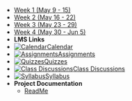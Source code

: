 - [Week 1 (May 9 - 15)](module-1)
- [Week 2 (May 16 - 22)](module-2)
- [Week 3 (May 23 - 29)](module-3)
- [Week 4 (May 30 - Jun 5)](module-4)
- **LMS Links**
- [![Calendar](https://icongr.am/fontawesome/calendar.svg?size=16&color=808080)Calendar](https://sso.canvaslms.com/calendar)
- [![Assignments](https://icongr.am/fontawesome/pencil.svg?size=16&color=808080)Assignments](https://sso.canvaslms.com/courses/1924881/assignments )
- [![Quizzes](https://icongr.am/fontawesome/check-circle.svg?size=16&color=808080)Quizzes](https://sso.canvaslms.com/courses/1924881/quizzes)
- [![Class Discussions](https://icongr.am/fontawesome/comments-o.svg?size=16&color=808080)Class Discussions](https://sso.canvaslms.com/courses/1924881/discussion_topics)
- [![Syllabus](https://icongr.am/fontawesome/list.svg?size=16&color=808080)Syllabus](https://sso.canvaslms.com/courses/1924881/assignments/syllabus)
- **Project Documentation**
  - [ReadMe](https://github.com/hibbitts-design/docsify-open-course-starter-kit/blob/master/README.md)
